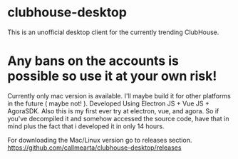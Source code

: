 # clubhouse-desktop

This is an unofficial desktop client for the currently trending ClubHouse.

# Any bans on the accounts is possible so use it at your own risk!

Currently only mac version is available. I'll maybe build it for other platforms in the future ( maybe not! ).
Developed Using Electron JS + Vue JS + AgoraSDK.
Also this is my first ever try at electron, vue, and agora. So if you've decompiled it and somehow accessed the source code, have that in mind plus the fact that i developed it in only 14 hours.

For downloading the Mac/Linux version go to releases section.
https://github.com/callmearta/clubhouse-desktop/releases
